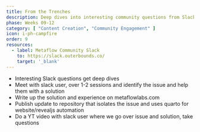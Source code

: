 ```yaml
---
title: From the Trenches
description: Deep dives into interesting community questions from Slack, resulting in solutions, write-ups, and videos.
phase: Weeks 09-12
category: [ "Content Creation", "Community Engagement" ]
icon: i-ph-campfire
order: 9
resources:
  - label: Metaflow Community Slack
    to: https://slack.outerbounds.co/
    target: '_blank'
---
```


- Interesting Slack questions get deep dives
- Meet with slack user, over 1-2 sessions and identify the issue and help them with a solution
- Write up the solution and experience on metaflowlabs.com
- Publish update to repository that isolates the issue and uses quarto for website/revealjs automation
- Do a YT video with slack user where we go over issue and solution, take questions
